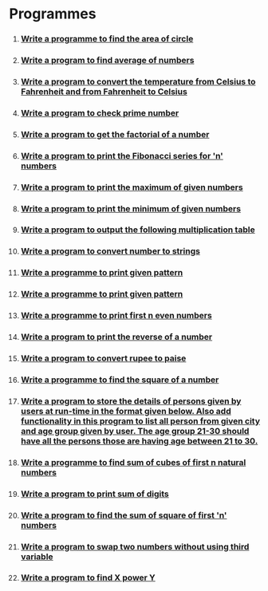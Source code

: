 # Programmes

1. ### [Write a programme to find the area of circle](./area-of-circle/)
2. ### [Write a program to find average of numbers](./average-of-numbers/)
3. ### [Write a program to convert the temperature from Celsius to Fahrenheit and from Fahrenheit to Celsius](./celsius-to-fahrenheit/)
4. ### [Write a program to check prime number](./check-prime-number/)
5. ### [Write a program to get the factorial of a number](./factorial/)
6. ### [Write a program to print the Fibonacci series for 'n' numbers](./fibonnaci-series/)
7. ### [Write a program to print the maximum of given numbers](./maximum-of-numbers/)
8. ### [Write a program to print the minimum of given numbers](./minimum-of-numbers/)
9. ### [Write a program to output the following multiplication table](./multiplication-table/)
10. ### [Write a program to convert number to strings](./number-to-string/)
11. ### [Write a programme to print given pattern](./pattern-1/)
12. ### [Write a programme to print given pattern](./pattern-2/)
13. ### [Write a programme to print first n even numbers](print-even-numbers/index.md)
14. ### [Write a program to print the reverse of a number](./reverse-of-a-number/)
15. ### [Write a program to convert rupee to paise](./rupee-to-paise/)
16. ### [Write a programme to find the square of a number](./square-of-number/)
17. ### [Write a program to store the details of persons given by users at run-time in the format given below. Also add functionality in this program to list all person from given city and age group given by user. The age group 21-30 should have all the persons those are having age between 21 to 30.](./store-the-details-of-persons/)
18. ### [Write a programme to find sum of cubes of first n natural numbers](./sum-of-cubes/)
19. ### [Write a program to print sum of digits](./sum-of-digits/)
20. ### [Write a program to find the sum of square of first 'n' numbers](./sum-of-square/)
21. ### [Write a program to swap two numbers without using third variable](./swap-two-numbers-without-using-third-varible/)
22. ### [Write a program to find X power Y](x-power-y/index.md)

